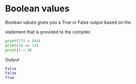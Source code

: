 # Boolean values

Boolean values gives you a True or False output based on the 

statement that is provided to the compiler. 

```python
print(175 > 984)
print(10 == 74)
print(1 < 9)
```

Output
```python
False
False
True
```